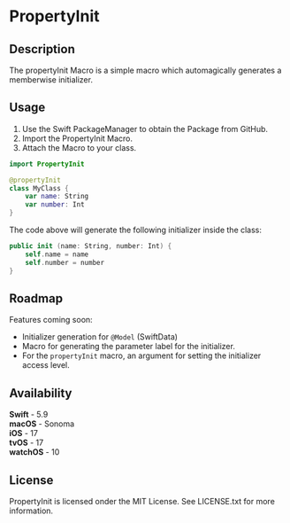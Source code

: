 #  PropertyInit


## Description

The propertyInit Macro is a simple macro which automagically generates a memberwise initializer.

## Usage

1. Use the Swift PackageManager to obtain the Package from GitHub.
2. Import the PropertyInit Macro.
3. Attach the Macro to your class. 

```swift
import PropertyInit 

@propertyInit
class MyClass {
    var name: String
    var number: Int
}
```

The code above will generate the following initializer inside the class:

```swift
public init (name: String, number: Int) {
    self.name = name
    self.number = number
}
```

## Roadmap

Features coming soon:

- Initializer generation for `@Model` (SwiftData)
- Macro for generating the parameter label for the initializer.
- For the `propertyInit` macro, an argument for setting the initializer access level.

## Availability

**Swift**   - 5.9  
**macOS**   - Sonoma  
**iOS**     - 17  
**tvOS**    - 17  
**watchOS** - 10  


## License

PropertyInit is licensed onder the MIT License.
See LICENSE.txt for more information.




